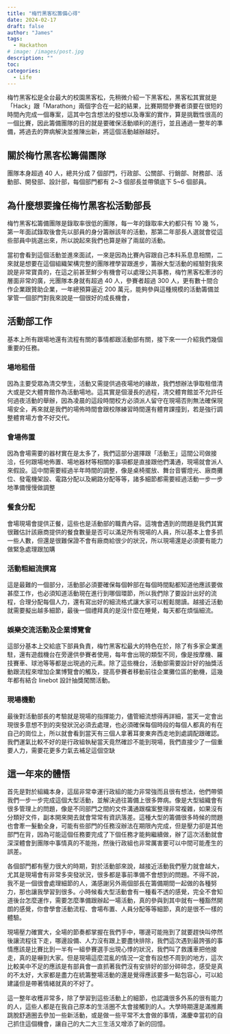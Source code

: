 ```yaml
---
title: "梅竹黑客松籌備心得"
date: 2024-02-17
draft: false
author: "James"
tags:
  - Hackathon
# image: /images/post.jpg
description: ""
toc: 
categories:
  - Life
---
```


梅竹黑客松是全台最大的校園黑客松，先稍微介紹一下黑客松，黑客松其實就是「Hack」跟「Marathon」兩個字合在一起的結果，比賽期間參賽者須要在很短的時間內完成一個專案，這其中包含想法的發想以及專案的實作，算是挑戰性很高的一個比賽，因此籌備團隊的目的就是要確保活動順利的進行，並且通過一整年的準備，將過去的弊病解決並推陳出新，將這個活動越辦越好。

## **關於梅竹黑客松籌備團隊**

團隊本身超過 40 人，總共分成 7 個部門，行政部、公關部、行銷部、財務部、活動部、開發部、設計部，每個部門都有 2~3 個部長並帶領底下 5~6 個部員。


## **為什麼想要擔任梅竹黑客松活動部長**

梅竹黑客松籌備團隊是錄取率很低的團隊，每一年的錄取率大約都只有 10 幾 %，第一年面試錄取後會先以部員的身分籌辦該年的活動，那第二年部長人選就會從這些部員中挑選出來，所以說起來我們也算是辦了兩屆的活動。

當初會看到這個活動並進來面試，一來是因為比賽內容跟自己本科系息息相關，二來就是想要在這個組織架構完整的團隊裡學習跟進步，籌辦大型活動的經驗對我來說是非常寶貴的，在這之前甚至鮮少有機會可以處理公共事務，梅竹黑客松牽涉的層面非常的廣，光團隊本身就有超過 40 人，參賽者超過 300 人，更有數十間合作企業跟贊助企業，一年總預算逼近 200 萬元，能夠參與這種規模的活動籌備並掌管一個部門對我來說是一個很好的成長機會，

## **活動部工作**

基本上所有跟場地還有流程有關的事情都跟活動部有關，接下來一一介紹我們幾個重要的任務。

### **場地租借**

因為主要受眾為清交學生，活動又需提供過夜場地的緣故，我們想辦法爭取租借清大或是交大體育館作為活動場地。這其實是個漫長的過程，清交體育館並不允許任何過夜活動的舉辦，因為凌晨的這段時間校方必須派人留守在現場否則無法確保現場安全，再來就是我們的場佈時間會跟校隊練習時間還有體育課撞到，若是強行調整體育場方會不好交代。

### **會場佈置**

因為會場需要的器材實在是太多了，我們這部分選擇跟「活動王」這間公司做接洽，任何跟場地佈置、場地器材等相關的事項都是直接跟他們溝通，現場就會派人來假設。這中間需要經過半年時間的調整，像是桌椅擺放、舞台音響燈光、廠商攤位、發電機架設、電路分配以及網路分配等等，諸多細節都需要經過活動一步一步地準備慢慢做調整

### **餐食分配**

會場現場會提供正餐，這些也是活動部的職責內容。這塊會遇到的問題是我們其實很難估計該廠商提供的餐食數量是否可以滿足所有現場的人員，所以基本上會多抓一些人數，但還是很難保證不會有廠商給很少的狀況，所以現場還是必須要有能力做緊急處理跟加購

### **活動粗細流撰寫**

這是最難的一個部分，活動部必須要確保每個幹部在每個時間點都知道他應該要做甚麼工作，也必須知道活動現在進行到哪個環節，所以我們除了要設計出好的流程，合理分配每個人力，還有寫出好的細流格式讓大家可以輕鬆閱讀。越接近活動就需要擬出越多細節，最後一個禮拜真的是沒什麼在睡覺，每天都在煩惱細流。

### **娛樂交流活動及企業博覽會**

這部分基本上交給底下部員負責，梅竹黑客松最大的特色在於，除了有多家企業進駐，還有遊戲機台在旁邊供參賽者使用，每年會出現的類型不同，像是按摩機、羅技賽車、球池等等都是出現過的元素。除了這些機台，活動部需要設計好的抽獎活動跟流程來增加企業博覽會的觸及，提高參賽者移動前往企業攤位區的動機，這幾年都有結合 linebot 設計抽獎闖關活動。

### **現場機動**

最後對活動部長的考驗就是現場的指揮能力，儘管細流想得再詳細，當天一定會出現很多意想不到的突發狀況必須去處理，也必須確保每個時段的每個人都真的有在自己的崗位上，所以就會看到當天有三個人拿著耳麥東奔西走地到處調配跟確認。我們運氣比較不好的是行政組執秘當天竟然確診不能到現場，我們直接少了一個重要人力，需要花更多力氣去補足這個空缺


## **這一年來的體悟**

首先是對於組織本身，這屆非常幸運行政組的能力非常強而且很有想法，他們帶領我們一步一步完成這個大型活動，並解決過往籌備上很多弊病。像是大型組織會有很多管理上的問題，像是不同部門之間的文件溝通跟檔案整理非常複雜，如果沒有分類好文件，副本開來開去就會常常有資訊落差。這種大型的籌備很多時候的問題也會牽一髮動全身，可能有些部門的任務沒辦法在期限內完成，但是壓力卻是其他部門在背，因為可能這個任務要完成了下個任務才能夠繼續做，辦了這次活動就會深深體會到團隊中事情真的不能拖，然後行政組也非常厲害要可以中間可能產生的誤差。

各個部門都有壓力很大的時期，對於活動部來說，越接近活動我們壓力就會越大，尤其是現場會有非常多突發狀況，很多都是事前準備不會想到的問題。不得不說，我不是一個很會處理細節的人，滿感謝另外兩個部長在籌備期間一起做的各種努力，那也讓我學習到很多。小時候看大型活動會有一種看不透的感覺，完全不會知道後台怎麼運作，需要怎麼準備跟辦起一場活動，真的參與到其中就有一種豁然開朗的感覺，你會學會活動流程、會場布置、人員分配等等細節，真的是很不一樣的體驗。

現場壓力確實大，全場的節奏都掌握在我們手中，哪邊可能拖到了就要趕快叫停然後讓流程往下走，哪邊設備、人力沒有跟上要盡快排除，我們這次遇到最誇張的事情應該是比賽比到一半有一組參賽選手出現心悸的狀況，我們叫了救護車把他接走，真的是嚇到大家。但是現場這麼混亂的情況一定會有設想不周到的地方，這次比較美中不足的應該是有部員會一直抓著我們沒有安排好的部分碎碎念，感受是真的不太好，大家都是盡力在統籌整場活動的還是覺得應該要多一點包容心，可以給建議但是帶著情緒就真的不好了。

這一整年收穫非常多，除了學習到這些活動上的細節，也認識很多外系的很有能力的人，這些人都是在我自己原本的生活圈不太會接觸到的人。大學時期還是滿推薦跳脫舒適圈去參加一些新活動，或是做一些平常不太會做的事情，滿慶幸當初的自己抓住這個機會，讓自己的大二大三生活又增添了新的回憶。
